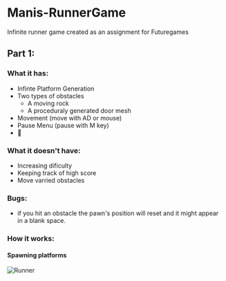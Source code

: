 # Manis-RunnerGame
 Infinite runner game created as an assignment for Futuregames

## Part 1:

### What it has:
- Infinte Platform Generation
- Two types of obstacles
  - A moving rock
  - A proceduraly generated door mesh
- Movement (move with AD or mouse)
- Pause Menu (pause with M key)
- 🌻

### What it doesn't have:
- Increasing dificulty
- Keeping track of high score
- Move varried obstacles


### Bugs:
- if you hit an obstacle the pawn's position will reset and it might appear in a blank space.

### How it works:
#### Spawning platforms
![Runner](https://user-images.githubusercontent.com/57400375/233607813-d4cae418-cd44-48c4-ac5b-b8f292a82a63.jpg)
